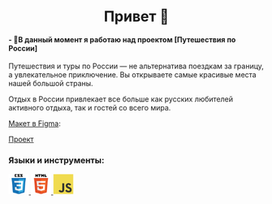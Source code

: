 <h1 align="center">Привет 👋</h1>
<h4>- 🔭В данный момент я работаю над проектом [Путешествия по России]</h4>
<P >Путешествия и туры по России — не альтернатива поездкам за границу, а увлекательное приключение. Вы открываете самые красивые места нашей большой страны.

Отдых в России привлекает все больше как русских любителей активного отдыха, так и гостей со всего мира.</p>

[Макет в Figma]([https://semyon129.github.io/russian-travel/](https://www.figma.com/file/5S2WSbEFL6awjVWJ0NWL8Q/Sprint-3_-Russia-_-desktop-%2B-mobile?node-id=62863%3A752)): 

[Проект](https://semyon129.github.io/russian-travel/)

<h3>Языки и инструменты:</h3>
<p> <a href="https://www.w3schools.com/css/" target="_blank" rel="noreferrer"> <img src="https://raw.githubusercontent.com/devicons/devicon/master/icons/css3/css3-original-wordmark.svg" alt="css3" width="40" height="40"/> </a> <a href="https://www.w3.org/html/" target="_blank" rel="noreferrer"> <img src="https://raw.githubusercontent.com/devicons/devicon/master/icons/html5/html5-original-wordmark.svg" alt="html5" width="40" height="40"/> </a> <a href="https://developer.mozilla.org/en-US/docs/Web/JavaScript" target="_blank" rel="noreferrer"> <img src="https://raw.githubusercontent.com/devicons/devicon/master/icons/javascript/javascript-original.svg" alt="javascript" width="40" height="40"/> </a> </p>
